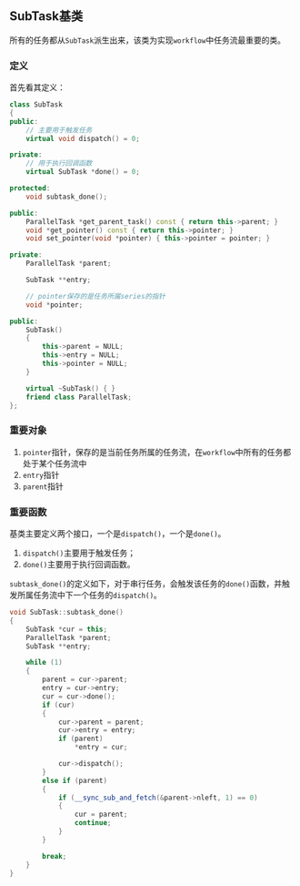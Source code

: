 ## SubTask基类

所有的任务都从`SubTask`派生出来，该类为实现`workflow`中任务流最重要的类。

### 定义

首先看其定义：

```c++
class SubTask
{
public:
	// 主要用于触发任务
	virtual void dispatch() = 0;

private:
	// 用于执行回调函数
	virtual SubTask *done() = 0;

protected:
	void subtask_done();

public:
	ParallelTask *get_parent_task() const { return this->parent; }
	void *get_pointer() const { return this->pointer; }
	void set_pointer(void *pointer) { this->pointer = pointer; }

private:
	ParallelTask *parent;

	SubTask **entry;

	// pointer保存的是任务所属series的指针
	void *pointer;

public:
	SubTask()
	{
		this->parent = NULL;
		this->entry = NULL;
		this->pointer = NULL;
	}

	virtual ~SubTask() { }
	friend class ParallelTask;
};
```

### 重要对象

1. `pointer`指针，保存的是当前任务所属的任务流，在`workflow`中所有的任务都处于某个任务流中
2. `entry`指针
3. `parent`指针

### 重要函数

基类主要定义两个接口，一个是`dispatch()`，一个是`done()`。

1. `dispatch()`主要用于触发任务；
2. `done()`主要用于执行回调函数。

`subtask_done()`的定义如下，对于串行任务，会触发该任务的`done()`函数，并触发所属任务流中下一个任务的`dispatch()`。

```c++
void SubTask::subtask_done()
{
	SubTask *cur = this;
	ParallelTask *parent;
	SubTask **entry;

	while (1)
	{
		parent = cur->parent;
		entry = cur->entry;
		cur = cur->done();
		if (cur)
		{
			cur->parent = parent;
			cur->entry = entry;
			if (parent)
				*entry = cur;

			cur->dispatch();
		}
		else if (parent)
		{
			if (__sync_sub_and_fetch(&parent->nleft, 1) == 0)
			{
				cur = parent;
				continue;
			}
		}

		break;
	}
}
```